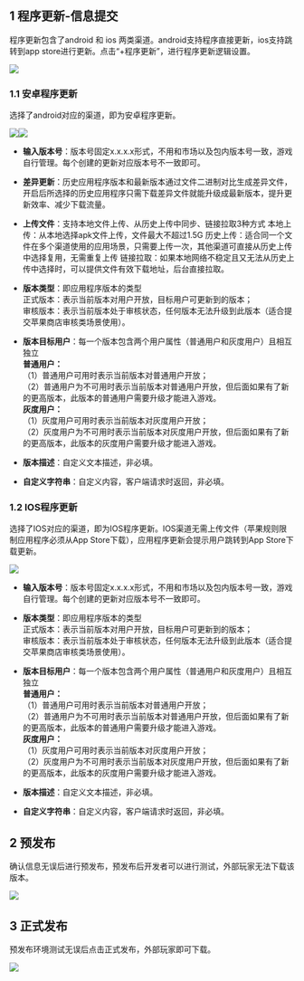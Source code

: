 ## 1 程序更新-信息提交
程序更新包含了android 和 ios 两类渠道。android支持程序直接更新，ios支持跳转到app store进行更新。点击“+程序更新”，进行程序更新逻辑设置。

![](http://imgcache.tcecqpoc.fsphere.cn/image/mc.qcloudimg.com/static/img/bba4c21fad759e92907fbc335b31965d/yingyongchengxu%2B.png)

### 1.1 安卓程序更新

选择了android对应的渠道，即为安卓程序更新。

![](http://imgcache.tcecqpoc.fsphere.cn/image/mc.qcloudimg.com/static/img/ecce7a75f2b8852fe15345a8235edd02/ad-apk1.png)![](http://imgcache.tcecqpoc.fsphere.cn/image/mc.qcloudimg.com/static/img/9453b27e85ff8dedc7f460f72d77f286/ad-apk2.png)

- **输入版本号**：版本号固定x.x.x.x形式，不用和市场以及包内版本号一致，游戏自行管理。每个创建的更新对应版本号不一致即可。

- **差异更新**：历史应用程序版本和最新版本通过文件二进制对比生成差异文件，开启后所选择的历史应用程序只需下载差异文件就能升级成最新版本，提升更新效率、减少下载流量。

- **上传文件**：支持本地文件上传、从历史上传中同步、链接拉取3种方式 本地上传：从本地选择apk文件上传，文件最大不超过1.5G 历史上传：适合同一个文件在多个渠道使用的应用场景，只需要上传一次，其他渠道可直接从历史上传中选择复用，无需重复上传 链接拉取：如果本地网络不稳定且又无法从历史上传中选择时，可以提供文件有效下载地址，后台直接拉取。

- **版本类型**：即应用程序版本的类型    
正式版本：表示当前版本对用户开放，目标用户可更新到的版本；  
审核版本：表示当前版本处于审核状态，任何版本无法升级到此版本（适合提交苹果商店审核类场景使用）。

- **版本目标用户**：每一个版本包含两个用户属性（普通用户和灰度用户）且相互独立   
**普通用户：**  
（1）普通用户可用时表示当前版本对普通用户开放；  
（2）普通用户为不可用时表示当前版本对普通用户开放，但后面如果有了新的更高版本，此版本的普通用户需要升级才能进入游戏。   
**灰度用户：**  
（1）灰度用户可用时表示当前版本对灰度用户开放；  
（2）灰度用户为不可用时表示当前版本对灰度用户开放，但后面如果有了新的更高版本，此版本的灰度用户需要升级才能进入游戏。

- **版本描述**：自定义文本描述，非必填。

- **自定义字符串**：自定义内容，客户端请求时返回，非必填。




### 1.2  IOS程序更新

选择了IOS对应的渠道，即为IOS程序更新。IOS渠道无需上传文件（苹果规则限制应用程序必须从App Store下载），应用程序更新会提示用户跳转到App Store下载更新。

![](http://imgcache.tcecqpoc.fsphere.cn/image/mc.qcloudimg.com/static/img/e9c3b37d333c2790a30c0cc937885f2b/image.png)

- **输入版本号**：版本号固定x.x.x.x形式，不用和市场以及包内版本号一致，游戏自行管理。每个创建的更新对应版本号不一致即可。


- **版本类型**：即应用程序版本的类型    
正式版本：表示当前版本对用户开放，目标用户可更新到的版本；  
审核版本：表示当前版本处于审核状态，任何版本无法升级到此版本（适合提交苹果商店审核类场景使用）。

- **版本目标用户**：每一个版本包含两个用户属性（普通用户和灰度用户）且相互独立   
**普通用户：**  
（1）普通用户可用时表示当前版本对普通用户开放；  
（2）普通用户为不可用时表示当前版本对普通用户开放，但后面如果有了新的更高版本，此版本的普通用户需要升级才能进入游戏。   
**灰度用户：**  
（1）灰度用户可用时表示当前版本对灰度用户开放；  
（2）灰度用户为不可用时表示当前版本对灰度用户开放，但后面如果有了新的更高版本，此版本的灰度用户需要升级才能进入游戏。

- **版本描述**：自定义文本描述，非必填。

- **自定义字符串**：自定义内容，客户端请求时返回，非必填。


## 2 预发布

确认信息无误后进行预发布，预发布后开发者可以进行测试，外部玩家无法下载该版本。

![](http://imgcache.tcecqpoc.fsphere.cn/image/mc.qcloudimg.com/static/img/5519c6daad6ba99aa1cf7a0411981359/image.png)


## 3 正式发布

预发布环境测试无误后点击正式发布，外部玩家即可下载。

![](http://imgcache.tcecqpoc.fsphere.cn/image/mc.qcloudimg.com/static/img/619ff84eddc29bdf54938fb940b6e7d8/zhengshifabu.png)